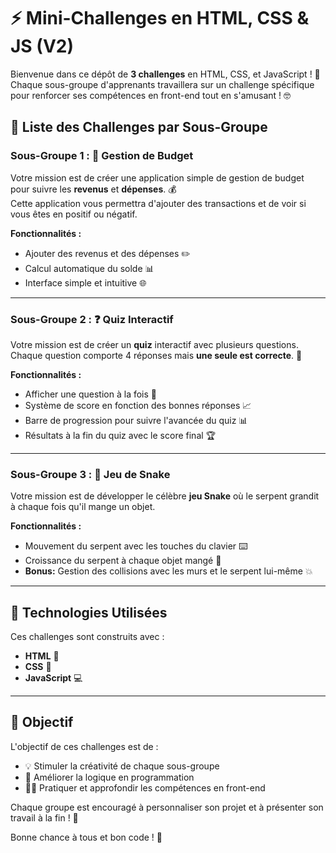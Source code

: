  # ⚡️ Mini-Challenges en HTML, CSS & JS (V2)
 
Bienvenue dans ce dépôt de **3 challenges** en HTML, CSS, et JavaScript ! 🎉  
Chaque sous-groupe d'apprenants travaillera sur un challenge spécifique pour renforcer ses compétences en front-end tout en s'amusant ! 🤓

## 📝 Liste des Challenges par Sous-Groupe

### Sous-Groupe 1 : 🧾 Gestion de Budget
Votre mission est de créer une application simple de gestion de budget pour suivre les **revenus** et **dépenses**. 💰  
Cette application vous permettra d'ajouter des transactions et de voir si vous êtes en positif ou négatif.

**Fonctionnalités :**
- Ajouter des revenus et des dépenses ✏️
- Calcul automatique du solde 📊
- Interface simple et intuitive 🌐

---

### Sous-Groupe 2 : ❓ Quiz Interactif
Votre mission est de créer un **quiz** interactif avec plusieurs questions. Chaque question comporte 4 réponses mais **une seule est correcte**. 🎯

**Fonctionnalités :**
- Afficher une question à la fois 🧠
- Système de score en fonction des bonnes réponses 📈
- Barre de progression pour suivre l'avancée du quiz 📊
- Résultats à la fin du quiz avec le score final 🏆

---

### Sous-Groupe 3 : 🐍 Jeu de Snake
Votre mission est de développer le célèbre **jeu Snake** où le serpent grandit à chaque fois qu'il mange un objet.

**Fonctionnalités :**
- Mouvement du serpent avec les touches du clavier ⌨️
- Croissance du serpent à chaque objet mangé 🐍
- **Bonus:** Gestion des collisions avec les murs et le serpent lui-même 💥

---

## 📂 Technologies Utilisées
Ces challenges sont construits avec :
- **HTML** 📝
- **CSS** 🎨
- **JavaScript** 💻

---

## 🏅 Objectif
L'objectif de ces challenges est de :
- 💡 Stimuler la créativité de chaque sous-groupe
- 🧠 Améliorer la logique en programmation
- 👩‍💻 Pratiquer et approfondir les compétences en front-end

Chaque groupe est encouragé à personnaliser son projet et à présenter son travail à la fin ! 🎉

Bonne chance à tous et bon code ! 💪
